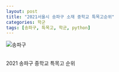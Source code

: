 ```yaml
---
layout: post
title: "2021서울시 송파구 소재 중학교 특목고순위"
categories: 학군
tags: [송파구, 특목고, 학군, python]
---
```


![송파구](https://user-images.githubusercontent.com/43463898/141252805-619fc7a6-adf1-4a9a-93f8-c139457b4dab.png)

<br>
2021 송파구 중학교 특목고 순위<br>

